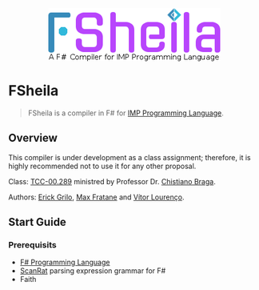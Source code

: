 <p align="center">
<img src="./img/logo.png">
</p>

# FSheila

>FSheila is a compiler in F# for [IMP Programming Language](https://github.com/ChristianoBraga/BPLC/blob/master/examples/imp/README.md).

## Overview

This compiler is under development as a class assignment; therefore, it is highly recommended not to use it for any other proposal.

Class: [TCC-00.289](http://www.ic.uff.br/index.php/en-GB/) ministred by Professor Dr. [Chistiano Braga](http://www2.ic.uff.br/~cbraga/pmwiki/pmwiki.php/Main/AffiliationAndResearchInterests).

Authors: [Erick Grilo](https://github.com/simasgrilo/), [Max Fratane](https://github.com/MFrat/) and [Vítor Lourenço](https://github.com/vitornl/).

## Start Guide

### Prerequisits

* [F# Programming Language](http://fsharp.org/)
* [ScanRat](https://github.com/pragmatrix/ScanRat) parsing expression grammar for F#
* Faith